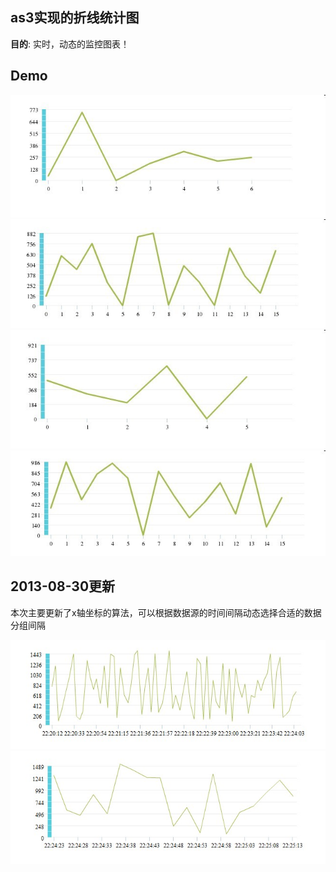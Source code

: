 ## as3实现的折线统计图

__目的__: 实时，动态的监控图表！

## Demo

![1](./img/1.jpg)
![2](./img/2.jpg)
![3](./img/3.jpg)
![4](./img/4.jpg)

## 2013-08-30更新

本次主要更新了x轴坐标的算法，可以根据数据源的时间间隔动态选择合适的数据分组间隔

![5](./img/5.jpg)
![6](./img/6.jpg)
